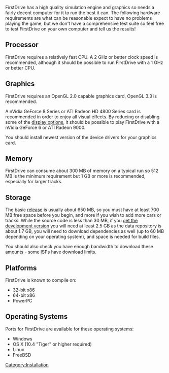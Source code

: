 FirstDrive has a high quality simulation engine and graphics so needs a fairly decent computer for it to run the best it can. The following hardware requirements are what can be reasonable expect to have no problems playing the game, but we don't have a comprehensive test suite so feel free to test FirstDrive on your own computer and tell us the results!

Processor
---------

FirstDrive requires a relatively fast CPU. A 2 GHz or better clock speed is recommended, although it should be possible to run FirstDrive with a 1 GHz or better CPU.

Graphics
--------

FirstDrive requires an OpenGL 2.0 capable graphics card, OpenGL 3.3 is recommended.

A nVidia GeForce 8 Series or ATI Radeon HD 4800 Series card is recommended in order to enjoy all visual effects. By reducing or disabling some of the [display options](Configuring_the_display.md), it should be possible to play FirstDrive with a nVidia GeForce 6 or ATI Radeon 9000.

You should install newest version of the device drivers for your graphics card.

Memory
------

FirstDrive can consume about 300 MB of memory on a typical run so 512 MB is the minimum requirement but 1 GB or more is recommended, especially for larger tracks.

Storage
-------

The basic [release](Downloading.md) is usually about 650 MB, so you must have at least 700 MB free space before you begin, and more if you wish to add more cars or tracks. While the source code is less than 30 MB, if you [get the development version](Getting_the_development_version.md) you will need at least 2.5 GB as the data repository is about 1.7 GB, you will need to download dependencies as well (up to 60 MB depending on your operating system), and space is needed for build files.

You should also check you have enough bandwidth to download these amounts - some ISPs have download limits.

Platforms
---------

FirstDrive is known to compile on:

-   32-bit x86
-   64-bit x86
-   PowerPC

Operating Systems
-----------------

Ports for FirstDrive are available for these operating systems:

-   Windows
-   OS X (10.4 "Tiger" or higher required)
-   Linux
-   FreeBSD

<Category:Installation>
